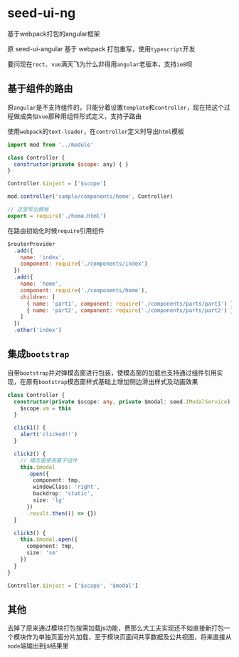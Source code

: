 # seed-ui-ng
基于webpack打包的angular框架

原 seed-ui-angular 基于 webpack 打包重写，使用`typescript`开发

要问现在`rect`、`vue`满天飞为什么非得用`angular`老版本，支持`ie8`呗

## 基于组件的路由

原`angular`是不支持组件的，只能分着设置`template`和`controller`，现在把这个过程做成类似`vue`那种用组件形式定义，支持子路由

使用`webpack`的`text-loader`，在`controller`定义时导出`html`模板

```javascript
import mod from '../module'

class Controller {
  constructor(private $scope: any) { }
}

Controller.$inject = ['$scope']

mod.controller('sample/components/home', Controller)

// 这里导出模板
export = require('./home.html')
```

在路由初始化时候`require`引用组件

```javascript
$routerProvider
  .add({
    name: 'index',
    component: require('./components/index')
  })
  .add({
    name: 'home',
    component: require('./components/home'),
    children: [
      { name: 'part1', component: require('./components/parts/part1') },
      { name: 'part2', component: require('./components/parts/part2') }
    ]
  })
  .other('index')
```

## 集成`bootstrap`

自带`bootstrap`并对弹模态窗进行包装，使模态窗的加载也支持通过组件引用实现，在原有`bootstrap`模态窗样式基础上增加侧边滑出样式及动画效果

```typescript
class Controller {
  constructor(private $scope: any, private $modal: seed.IModalService) {
    $scope.vm = this
  }

  click1() {
    alert('clicked!!')
  }

  click2() {
    // 模态窗使用基于组件
    this.$modal
      .open({
        component: tmp,
        windowClass: 'right',
        backdrop: 'static',
        size: 'lg'
      })
      .result.then(() => {})
  }

  click3() {
    this.$modal.open({
      component: tmp,
      size: 'sm'
    })
  }
}

Controller.$inject = ['$scope', '$modal']
```

## 其他

去掉了原来通过模块打包按需加载js功能，费那么大工夫实现还不如直接新打包一个模块作为单独页面分片加载，至于模块页面间共享数据及公共视图，将来直接从`node`端输出到js结果里
